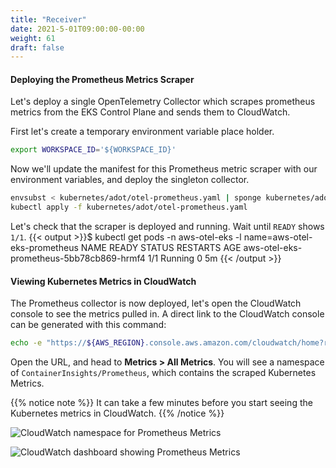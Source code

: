 ```yaml
---
title: "Receiver"
date: 2021-5-01T09:00:00-00:00
weight: 61
draft: false
---
```


#### Deploying the Prometheus Metrics Scraper

Let's deploy a single OpenTelemetry Collector which scrapes prometheus metrics from the EKS Control Plane and sends
them to CloudWatch.

First let's create a temporary environment variable place holder.
```bash
export WORKSPACE_ID='${WORKSPACE_ID}'
```

Now we'll update the manifest for this Prometheus metric scraper with our environment variables, and deploy the
singleton collector.
```bash
envsubst < kubernetes/adot/otel-prometheus.yaml | sponge kubernetes/adot/otel-prometheus.yaml
kubectl apply -f kubernetes/adot/otel-prometheus.yaml
```

Let's check that the scraper is deployed and running. Wait until `READY` shows `1/1`.
{{< output >}}$ kubectl get pods -n aws-otel-eks -l name=aws-otel-eks-prometheus
NAME                                       READY   STATUS    RESTARTS   AGE
aws-otel-eks-prometheus-5bb78cb869-hrmf4   1/1     Running   0          5m
{{< /output >}}

#### Viewing Kubernetes Metrics in CloudWatch

The Prometheus collector is now deployed, let's open the CloudWatch console to see the metrics pulled in.
A direct link to the CloudWatch console can be generated with this command:
```bash
echo -e "https://${AWS_REGION}.console.aws.amazon.com/cloudwatch/home?region=${AWS_REGION}"
```

Open the URL, and head to **Metrics > All Metrics**. You will see a namespace of `ContainerInsights/Prometheus`,
which contains the scraped Kubernetes Metrics.

{{% notice note %}}
It can take a few minutes before you start seeing the Kubernetes metrics in CloudWatch.
{{% /notice %}}

![CloudWatch namespace for Prometheus Metrics](/images/observability-with-adot/cloudwatch-prometheus-metrics-namespace.png)

![CloudWatch dashboard showing Prometheus Metrics](/images/observability-with-adot/cloudwatch-prometheus-metrics-dashboard.png)

